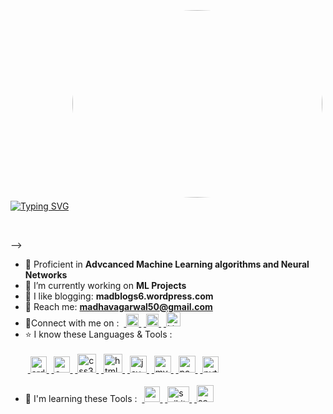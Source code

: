 <img align='right' src="https://github.com/Madmins07/Madmins07/assets/152009368/44fb6a0a-afbf-46b1-ae96-4e5cc8ba1cef.gif" width="400" height="300" style="border: 1px;
  border-radius: 50%;
  padding: 5px;">
<p align="center">
  
  <a href="https://git.io/typing-svg"><img src="https://readme-typing-svg.herokuapp.com?font=Montserrat&weight=500&size=25&duration=3000&pause=500&color=8B4BF7&background=FFFFFF00&random=false&width=435&lines=Hi+%F0%9F%91%8B%2C+I+am+Madhav+;Currently+a+First+Year+Undergrad;At+IIT+KGP%F0%9F%8C%99" alt="Typing SVG" /></a>


</br>

-->

- 🌱 Proficient in <b>Advcanced Machine Learning algorithms and Neural Networks</b>
- 🔭 I’m currently working on <b>ML Projects</b>
- 💫 I like blogging: <b>madblogs6.wordpress.com</b>
- 👀 Reach me: <b>madhavagarwal50@gmail.com</b>
- 🔌Connect with me on :
&nbsp;<a href = "https://www.linkedin.com/in/madhav-agarwal07/" target="_blank" rel="noreferrer"> <img src="https://github-production-user-asset-6210df.s3.amazonaws.com/85983760/250218339-89ac98b7-fa19-44d0-a9a4-12e6bf395db1.png" alt="Linkedin" width="20" height="20"/> </a>
&nbsp;<a href = "https://www.instagram.com/madhav_agarwal04/" target="_blank" rel="noreferrer"> <img src="https://github-production-user-asset-6210df.s3.amazonaws.com/85983760/250218749-5846c805-489a-40b9-80ed-5937deebf256.png" alt="Instagram" width="20" height="20"/> </a>
&nbsp;<a href = "https://www.facebook.com/profile.php?id=100004705756515&mibextid=ZbWKwL" target="_blank" rel="noreferrer"> <img src="https://github-production-user-asset-6210df.s3.amazonaws.com/85983760/250218757-1ed70945-1eb7-4c33-978a-5bff4ba597ec.png" alt="Linkedin" width="23" height="23"/> </a>
- ⭐ I know these Languages & Tools :<br><br>
&nbsp;<a href="https://www.arduino.cc/" target="_blank" rel="noreferrer"> <img src="https://cdn.worldvectorlogo.com/logos/arduino-1.svg" alt="arduino" width="26" height="26"/> </a>
&nbsp;<a href="https://www.cprogramming.com/" target="_blank" rel="noreferrer"> <img src="https://github-production-user-asset-6210df.s3.amazonaws.com/85983760/250221257-7359d945-e5fe-4cda-9a83-1b8433ff5f9c.png" alt="c" width="26" height="26"/> </a>
&nbsp;<a href="https://www.w3schools.com/css/" target="_blank" rel="noreferrer"> <img src="https://github-production-user-asset-6210df.s3.amazonaws.com/85983760/250220969-b2935bd6-fb28-44bf-b520-88e60e38c2e6.png" alt="css3" width="30" height="30"/> </a>
&nbsp;<a href="https://www.w3.org/html/" target="_blank" rel="noreferrer"> <img src="https://github-production-user-asset-6210df.s3.amazonaws.com/85983760/250220974-f4eb7c23-89dc-490f-ab36-48366549b07e.png" alt="html5" width="30" height="30"/> </a>
&nbsp;<a href="https://www.java.com" target="_blank" rel="noreferrer"> <img src="https://github-production-user-asset-6210df.s3.amazonaws.com/85983760/250220959-474b3ee8-d4c6-46cf-8a3a-44ba20f7c65e.jpg" alt="java" width="27" height="27"/> </a>
&nbsp;<a href="https://www.mysql.com/" target="_blank" rel="noreferrer"> <img src="https://github-production-user-asset-6210df.s3.amazonaws.com/85983760/250220963-ca68cab8-b5db-4a5c-9e9d-6b80d5b13763.png" alt="mysql" width="27" height="27"/> </a>
&nbsp;<a href="https://pandas.pydata.org/" target="_blank" rel="noreferrer"> <img src="https://github-production-user-asset-6210df.s3.amazonaws.com/85983760/250221545-1304b531-1627-46a7-a0cb-adf99b3657ed.png" alt="pandas" width="27" height="27"/> </a>
&nbsp;<a href="https://www.python.org" target="_blank" rel="noreferrer"> <img src="https://github-production-user-asset-6210df.s3.amazonaws.com/85983760/250220965-9661fa10-aba7-49c6-b074-d9ab2857678f.png" alt="python" width="26" height="26"/> </a><br><br>
- 📖 I'm learning these Tools :
&nbsp;<a href="https://opencv.org/" target="_blank" rel="noreferrer"> <img src="https://www.vectorlogo.zone/logos/opencv/opencv-icon.svg" alt="opencv" width="25" height="25"/> </a>
&nbsp;<a href="https://scikit-learn.org/" target="_blank" rel="noreferrer"> <img src="https://upload.wikimedia.org/wikipedia/commons/0/05/Scikit_learn_logo_small.svg" alt="scikit_learn" width="35" height="25"/> </a>
&nbsp;<a href="https://seaborn.pydata.org/" target="_blank" rel="noreferrer"> <img src="https://seaborn.pydata.org/_images/logo-mark-lightbg.svg" alt="seaborn" width="27" height="27"/> </a>
